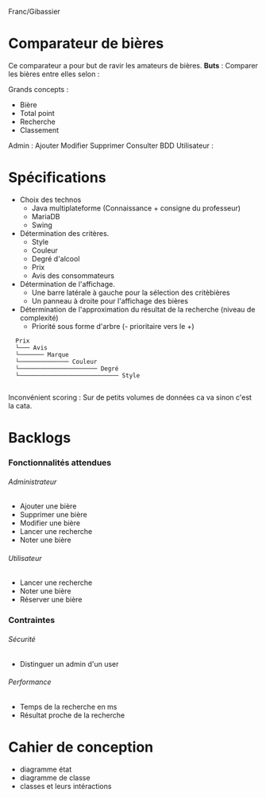 Franc/Gibassier

# Comparateur de bières

Ce comparateur a pour but de ravir les amateurs de bières.
**Buts** :
Comparer les bières entre elles selon :

Grands concepts :
* Bière
* Total point
* Recherche
* Classement

Admin : Ajouter Modifier Supprimer Consulter BDD
Utilisateur :

# Spécifications

  - Choix des technos
    - Java multiplateforme (Connaissance + consigne du professeur)
    - MariaDB
    - Swing
  - Détermination des critères.
    - Style
    - Couleur
    - Degré d'alcool
    - Prix
    - Avis des consommateurs
  - Détermination de l'affichage.
    - Une barre latérale à gauche pour la sélection des critèbières
    - Un panneau à droite pour l'affichage des bières
  - Détermination de l'approximation du résultat de la recherche (niveau de complexité)
    - Priorité sous forme d'arbre (- prioritaire vers le +)
    
  ```
    Prix
    └─── Avis
    └─────── Marque
    └────────────── Couleur
    └────────────────────── Degré
    └──────────────────────────── Style
    
   ```


  Inconvénient scoring : Sur de petits volumes de données ca va sinon c'est la cata.

# Backlogs

### Fonctionnalités attendues

###### Administrateur
  - Ajouter une bière
  - Supprimer une bière
  - Modifier une bière
  - Lancer une recherche
  - Noter une bière

###### Utilisateur
  - Lancer une recherche
  - Noter une bière
  - Réserver une bière

### Contraintes

###### Sécurité
  - Distinguer un admin d'un user

###### Performance
  - Temps de la recherche en ms
  - Résultat proche de la recherche

# Cahier de conception
  - diagramme état
  - diagramme de classe
  - classes et leurs intéractions
